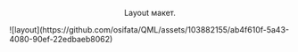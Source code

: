 <div style="text-align: center; display: inline;">
<p>Layout макет.</p>
![layout](https://github.com/osifata/QML/assets/103882155/ab4f610f-5a43-4080-90ef-22edbaeb8062)
</div>